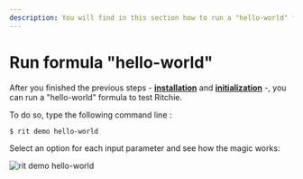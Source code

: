 ```yaml
---
description: You will find in this section how to run a "hello-world" formula.
---
```


# Run formula "hello-world"

After you finished the previous steps - [**installation**](installation/) and [**initialization**](initialization.md) -, you can run a "hello-world" formula to test Ritchie.

To do so, type the following command line :

```text
$ rit demo hello-world
```

Select an option for each input parameter and see how the magic works: 

![rit demo hello-world](../.gitbook/assets/large-gif-1054x366-%20%281%29.gif)

